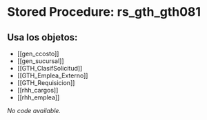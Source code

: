 # Stored Procedure: rs_gth_gth081

## Usa los objetos:
- [[gen_ccosto]]
- [[gen_sucursal]]
- [[GTH_ClasifSolicitud]]
- [[GTH_Emplea_Externo]]
- [[GTH_Requisicion]]
- [[rhh_cargos]]
- [[rhh_emplea]]

*No code available.*
